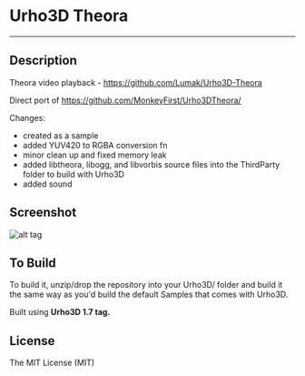 # Urho3D Theora
----

Description
----
 Theora video playback - https://github.com/Lumak/Urho3D-Theora

 Direct port of https://github.com/MonkeyFirst/Urho3DTheora/

 Changes:
 * created as a sample
 * added YUV420 to RGBA conversion fn
 * minor clean up and fixed memory leak
 * added libtheora, libogg, and libvorbis source files into the ThirdParty folder to build with Urho3D
 * added sound

Screenshot
----
![alt tag](https://github.com/Lumak/Urho3D-Theora/blob/master/screenshot/screenshot.png)


To Build
----
 To build it, unzip/drop the repository into your Urho3D/ folder and build it the same way as you'd build the default Samples that comes with Urho3D.

 Built using **Urho3D 1.7 tag.**

License
----
The MIT License (MIT)

